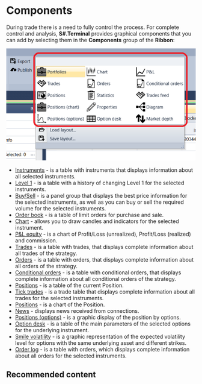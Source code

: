 # Components

During trade there is a need to fully control the process. For complete control and analysis, **S\#.Terminal** provides graphical components that you can add by selecting them in the **Components** group of the **Ribbon**:

![Designer Components](../images/Designer_Components.png)

- [Instruments](Terminal_Securities.md) \- is a table with instruments that displays information about all selected instruments.
- [Level 1](Terminal_level1.md) \- is a table with a history of changing Level 1 for the selected instruments.
- [Buy\/Sell](Terminal_Buy_Sell.md) \- is a panel group that displays the best price information for the selected instruments, as well as you can buy or sell the required volume for the selected instruments.
- [Order book](Terminal_Depth_Panel2.md) \- is a table of limit orders for purchase and sale. 
- [Chart](Terminal_Chart.md) \- allows you to draw candles and indicators for the selected instrument. 
- [P&L equity](Designer_Panel_Market_depth.md) \- is a chart of Profit\/Loss (unrealized), Profit\/Loss (realized) and commission.
- [Trades](Designer_Trades.md) \- is a table with trades, that displays complete information about all trades of the strategy.
- [Orders](Designer_Orders.md) \- is a table with orders, that displays complete information about all orders of the strategy.
- [Conditional orders](Designer_Orders_conditional.md) \- is a table with conditional orders, that displays complete information about all conditional orders of the strategy.
- [Positions](Designer_Chart_Position.md) \- is a table of the current Position. 
- [Tick trades](Designer_Tape_Trades.md) \- is a trade table that displays complete information about all trades for the selected instruments.
- [Positions](Designer_Chart_Position.md) \- is a chart of the Position.
- [News](Terminal_news.md) \- displays news received from connections.
- [Positions (options)](Terminal_options_positions.md) \- is a graphic display of the position by options.
- [Option desk](Terminal_option_desk.md) \- is a table of the main parameters of the selected options for the underlying instrument.
- [Smile volatility](Terminal_smile_of_volatility.md) \- is a graphic representation of the expected volatility level for options with the same underlying asset and different strikes.
- [Order log](Terminal_orderlog.md) \- is a table with orders, which displays complete information about all orders for the selected instruments.

## Recommended content
